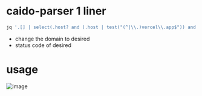 # caido-parser 1 liner 
```sh
jq '.[] | select(.host? and (.host | test("(^|\\.)vercel\\.app$")) and (.response? and .response.status_code == 200)) | .host + .path' 'filename.json'
```
- change the domain to desired
- status code of desired
# usage
![image](https://github.com/user-attachments/assets/79e74fb9-ffa8-4c23-9bd2-dccd23c69654)
